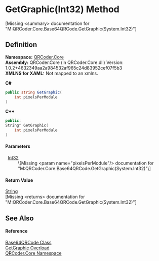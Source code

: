 # GetGraphic(Int32) Method


\[Missing &lt;summary&gt; documentation for "M:QRCoder.Core.Base64QRCode.GetGraphic(System.Int32)"\]



## Definition
**Namespace:** <a href="N_QRCoder_Core.md">QRCoder.Core</a>  
**Assembly:** QRCoder.Core (in QRCoder.Core.dll) Version: 1.0.2+4632349aa2a984532af965c24d83952cef07f5b3  
**XMLNS for XAML:** Not mapped to an xmlns.

**C#**
``` C#
public string GetGraphic(
	int pixelsPerModule
)
```
**C++**
``` C++
public:
String^ GetGraphic(
	int pixelsPerModule
)
```



#### Parameters
<dl><dt>  <a href="https://learn.microsoft.com/dotnet/api/system.int32" target="_blank" rel="noopener noreferrer">Int32</a></dt><dd>\[Missing &lt;param name="pixelsPerModule"/&gt; documentation for "M:QRCoder.Core.Base64QRCode.GetGraphic(System.Int32)"\]</dd></dl>

#### Return Value
<a href="https://learn.microsoft.com/dotnet/api/system.string" target="_blank" rel="noopener noreferrer">String</a>  
\[Missing &lt;returns&gt; documentation for "M:QRCoder.Core.Base64QRCode.GetGraphic(System.Int32)"\]

## See Also


#### Reference
<a href="T_QRCoder_Core_Base64QRCode.md">Base64QRCode Class</a>  
<a href="Overload_QRCoder_Core_Base64QRCode_GetGraphic.md">GetGraphic Overload</a>  
<a href="N_QRCoder_Core.md">QRCoder.Core Namespace</a>  
